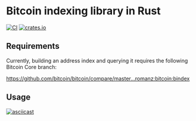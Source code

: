 # Bitcoin indexing library in Rust

[![CI](https://github.com/romanz/bindex/actions/workflows/rust.yml/badge.svg)](https://github.com/romanz/bindex/actions)
[![crates.io](https://img.shields.io/crates/v/bindex.svg)](https://crates.io/crates/bindex)

## Requirements

Currently, building an address index and querying it requires the following Bitcoin Core branch:

https://github.com/bitcoin/bitcoin/compare/master...romanz:bitcoin:bindex

## Usage

[![asciicast](https://asciinema.org/a/w1hKwgjlN9KDWSnOczHA7AKgP.svg)](https://asciinema.org/a/w1hKwgjlN9KDWSnOczHA7AKgP)
